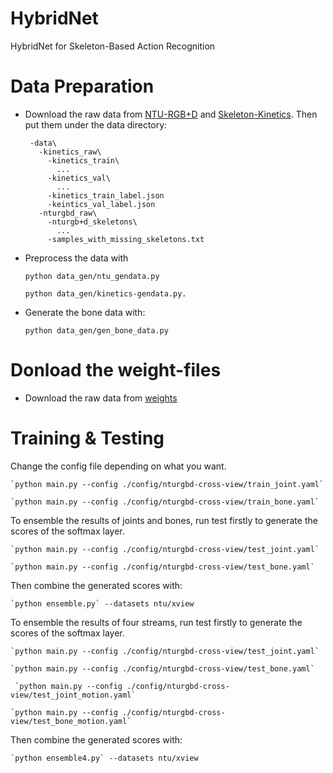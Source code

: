 # HybridNet
HybridNet for Skeleton-Based Action Recognition


# Data Preparation

 - Download the raw data from [NTU-RGB+D](https://github.com/shahroudy/NTURGB-D) and [Skeleton-Kinetics](https://github.com/yysijie/st-gcn). Then put them under the data directory:
 
        -data\  
          -kinetics_raw\  
            -kinetics_train\
              ...
            -kinetics_val\
              ...
            -kinetics_train_label.json
            -keintics_val_label.json
          -nturgbd_raw\  
            -nturgb+d_skeletons\
              ...
            -samples_with_missing_skeletons.txt
            

[https://github.com/shahroudy/NTURGB-D]: NTU-RGB+D
[https://github.com/yysijie/st-gcn]: Skeleton-Kinetics

 - Preprocess the data with
  
    `python data_gen/ntu_gendata.py`
    
    `python data_gen/kinetics-gendata.py.`

 - Generate the bone data with: 
    
    `python data_gen/gen_bone_data.py`

# Donload the weight-files
- Download the raw data from [weights](https://drive.google.com/drive/folders/1co3n3OCUZOVIhW-T-VXUuQegLHRLRKzU?usp=sharing)

[https://drive.google.com/drive/folders/1co3n3OCUZOVIhW-T-VXUuQegLHRLRKzU?usp=sharing]: weights
# Training & Testing

Change the config file depending on what you want.


    `python main.py --config ./config/nturgbd-cross-view/train_joint.yaml`

    `python main.py --config ./config/nturgbd-cross-view/train_bone.yaml`
To ensemble the results of joints and bones, run test firstly to generate the scores of the softmax layer. 

    `python main.py --config ./config/nturgbd-cross-view/test_joint.yaml`

    `python main.py --config ./config/nturgbd-cross-view/test_bone.yaml`

Then combine the generated scores with: 

    `python ensemble.py` --datasets ntu/xview

To ensemble the results of four streams, run test firstly to generate the scores of the softmax layer. 

    `python main.py --config ./config/nturgbd-cross-view/test_joint.yaml`

    `python main.py --config ./config/nturgbd-cross-view/test_bone.yaml`
     
     `python main.py --config ./config/nturgbd-cross-view/test_joint_motion.yaml`

    `python main.py --config ./config/nturgbd-cross-view/test_bone_motion.yaml`
Then combine the generated scores with: 

    `python ensemble4.py` --datasets ntu/xview
 